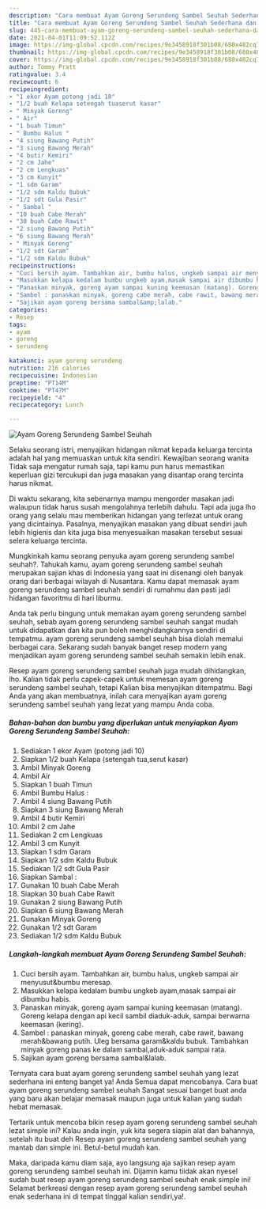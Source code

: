 ```yaml
---
description: "Cara membuat Ayam Goreng Serundeng Sambel Seuhah Sederhana dan Mudah Dibuat"
title: "Cara membuat Ayam Goreng Serundeng Sambel Seuhah Sederhana dan Mudah Dibuat"
slug: 445-cara-membuat-ayam-goreng-serundeng-sambel-seuhah-sederhana-dan-mudah-dibuat
date: 2021-04-01T11:09:52.112Z
image: https://img-global.cpcdn.com/recipes/9e3458918f301b08/680x482cq70/ayam-goreng-serundeng-sambel-seuhah-foto-resep-utama.jpg
thumbnail: https://img-global.cpcdn.com/recipes/9e3458918f301b08/680x482cq70/ayam-goreng-serundeng-sambel-seuhah-foto-resep-utama.jpg
cover: https://img-global.cpcdn.com/recipes/9e3458918f301b08/680x482cq70/ayam-goreng-serundeng-sambel-seuhah-foto-resep-utama.jpg
author: Tommy Pratt
ratingvalue: 3.4
reviewcount: 6
recipeingredient:
- "1 ekor Ayam potong jadi 10"
- "1/2 buah Kelapa setengah tuaserut kasar"
- " Minyak Goreng"
- " Air"
- "1 buah Timun"
- " Bumbu Halus "
- "4 siung Bawang Putih"
- "3 siung Bawang Merah"
- "4 butir Kemiri"
- "2 cm Jahe"
- "2 cm Lengkuas"
- "3 cm Kunyit"
- "1 sdm Garam"
- "1/2 sdm Kaldu Bubuk"
- "1/2 sdt Gula Pasir"
- " Sambal "
- "10 buah Cabe Merah"
- "30 buah Cabe Rawit"
- "2 siung Bawang Putih"
- "6 siung Bawang Merah"
- " Minyak Goreng"
- "1/2 sdt Garam"
- "1/2 sdm Kaldu Bubuk"
recipeinstructions:
- "Cuci bersih ayam. Tambahkan air, bumbu halus, ungkeb sampai air menyusut&amp;bumbu meresap."
- "Masukkan kelapa kedalam bumbu ungkeb ayam,masak sampai air dibumbu habis."
- "Panaskan minyak, goreng ayam sampai kuning keemasan (matang). Goreng kelapa dengan api kecil sambil diaduk-aduk, sampai berwarna keemasan (kering)."
- "Sambel : panaskan minyak, goreng cabe merah, cabe rawit, bawang merah&amp;bawang putih. Uleg bersama garam&amp;kaldu bubuk. Tambahkan minyak goreng panas ke dalam sambal,aduk-aduk sampai rata."
- "Sajikan ayam goreng bersama sambal&amp;lalab."
categories:
- Resep
tags:
- ayam
- goreng
- serundeng

katakunci: ayam goreng serundeng 
nutrition: 216 calories
recipecuisine: Indonesian
preptime: "PT14M"
cooktime: "PT47M"
recipeyield: "4"
recipecategory: Lunch

---
```



![Ayam Goreng Serundeng Sambel Seuhah](https://img-global.cpcdn.com/recipes/9e3458918f301b08/680x482cq70/ayam-goreng-serundeng-sambel-seuhah-foto-resep-utama.jpg)

Selaku seorang istri, menyajikan hidangan nikmat kepada keluarga tercinta adalah hal yang memuaskan untuk kita sendiri. Kewajiban seorang  wanita Tidak saja mengatur rumah saja, tapi kamu pun harus memastikan keperluan gizi tercukupi dan juga masakan yang disantap orang tercinta harus nikmat.

Di waktu  sekarang, kita sebenarnya mampu mengorder masakan jadi walaupun tidak harus susah mengolahnya terlebih dahulu. Tapi ada juga lho orang yang selalu mau memberikan hidangan yang terlezat untuk orang yang dicintainya. Pasalnya, menyajikan masakan yang dibuat sendiri jauh lebih higienis dan kita juga bisa menyesuaikan masakan tersebut sesuai selera keluarga tercinta. 



Mungkinkah kamu seorang penyuka ayam goreng serundeng sambel seuhah?. Tahukah kamu, ayam goreng serundeng sambel seuhah merupakan sajian khas di Indonesia yang saat ini disenangi oleh banyak orang dari berbagai wilayah di Nusantara. Kamu dapat memasak ayam goreng serundeng sambel seuhah sendiri di rumahmu dan pasti jadi hidangan favoritmu di hari liburmu.

Anda tak perlu bingung untuk memakan ayam goreng serundeng sambel seuhah, sebab ayam goreng serundeng sambel seuhah sangat mudah untuk didapatkan dan kita pun boleh menghidangkannya sendiri di tempatmu. ayam goreng serundeng sambel seuhah bisa diolah memalui berbagai cara. Sekarang sudah banyak banget resep modern yang menjadikan ayam goreng serundeng sambel seuhah semakin lebih enak.

Resep ayam goreng serundeng sambel seuhah juga mudah dihidangkan, lho. Kalian tidak perlu capek-capek untuk memesan ayam goreng serundeng sambel seuhah, tetapi Kalian bisa menyajikan ditempatmu. Bagi Anda yang akan membuatnya, inilah cara menyajikan ayam goreng serundeng sambel seuhah yang lezat yang mampu Anda coba.

<!--inarticleads1-->

##### Bahan-bahan dan bumbu yang diperlukan untuk menyiapkan Ayam Goreng Serundeng Sambel Seuhah:

1. Sediakan 1 ekor Ayam (potong jadi 10)
1. Siapkan 1/2 buah Kelapa (setengah tua,serut kasar)
1. Ambil  Minyak Goreng
1. Ambil  Air
1. Siapkan 1 buah Timun
1. Ambil  Bumbu Halus :
1. Ambil 4 siung Bawang Putih
1. Siapkan 3 siung Bawang Merah
1. Ambil 4 butir Kemiri
1. Ambil 2 cm Jahe
1. Sediakan 2 cm Lengkuas
1. Ambil 3 cm Kunyit
1. Siapkan 1 sdm Garam
1. Siapkan 1/2 sdm Kaldu Bubuk
1. Sediakan 1/2 sdt Gula Pasir
1. Siapkan  Sambal :
1. Gunakan 10 buah Cabe Merah
1. Siapkan 30 buah Cabe Rawit
1. Gunakan 2 siung Bawang Putih
1. Siapkan 6 siung Bawang Merah
1. Gunakan  Minyak Goreng
1. Gunakan 1/2 sdt Garam
1. Sediakan 1/2 sdm Kaldu Bubuk




<!--inarticleads2-->

##### Langkah-langkah membuat Ayam Goreng Serundeng Sambel Seuhah:

1. Cuci bersih ayam. Tambahkan air, bumbu halus, ungkeb sampai air menyusut&amp;bumbu meresap.
1. Masukkan kelapa kedalam bumbu ungkeb ayam,masak sampai air dibumbu habis.
1. Panaskan minyak, goreng ayam sampai kuning keemasan (matang). Goreng kelapa dengan api kecil sambil diaduk-aduk, sampai berwarna keemasan (kering).
1. Sambel : panaskan minyak, goreng cabe merah, cabe rawit, bawang merah&amp;bawang putih. Uleg bersama garam&amp;kaldu bubuk. Tambahkan minyak goreng panas ke dalam sambal,aduk-aduk sampai rata.
1. Sajikan ayam goreng bersama sambal&amp;lalab.




Ternyata cara buat ayam goreng serundeng sambel seuhah yang lezat sederhana ini enteng banget ya! Anda Semua dapat mencobanya. Cara buat ayam goreng serundeng sambel seuhah Sangat sesuai banget buat anda yang baru akan belajar memasak maupun juga untuk kalian yang sudah hebat memasak.

Tertarik untuk mencoba bikin resep ayam goreng serundeng sambel seuhah lezat simple ini? Kalau anda ingin, yuk kita segera siapin alat dan bahannya, setelah itu buat deh Resep ayam goreng serundeng sambel seuhah yang mantab dan simple ini. Betul-betul mudah kan. 

Maka, daripada kamu diam saja, ayo langsung aja sajikan resep ayam goreng serundeng sambel seuhah ini. Dijamin kamu tiidak akan nyesel sudah buat resep ayam goreng serundeng sambel seuhah enak simple ini! Selamat berkreasi dengan resep ayam goreng serundeng sambel seuhah enak sederhana ini di tempat tinggal kalian sendiri,ya!.


